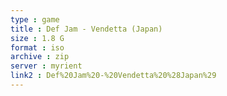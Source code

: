 ```yaml
---
type : game
title : Def Jam - Vendetta (Japan)
size : 1.8 G
format : iso
archive : zip
server : myrient
link2 : Def%20Jam%20-%20Vendetta%20%28Japan%29
---
```

